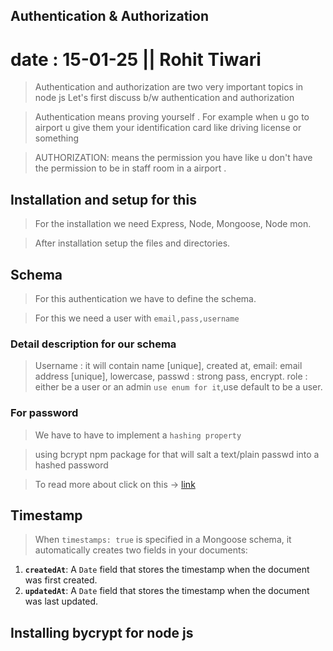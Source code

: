 ## Authentication & Authorization

# date : 15-01-25 || Rohit Tiwari

> Authentication and authorization are two very important topics in node js
> Let's first discuss b/w authentication and authorization

> Authentication means proving yourself . For example when u go to airport u give them your identification card like driving license or something
> 

> AUTHORIZATION: means the permission you have like u don't have the permission to be in staff room in a airport .


## Installation and setup for this

> For the installation we need Express, Node, Mongoose, Node mon.

> After installation setup the files and directories.

## Schema 
> For this authentication we have to define the schema.
 
>For this we need a user with  `email,pass,username`

### Detail description for our schema

>Username : it will contain name [unique], created at, 
>email: email address [unique], lowercase,
>passwd : strong pass, encrypt.
>role : either be a user or an  admin `use enum for it`,use default to be a user.

### For password
> We have to have to implement a  `hashing property`

> using bcrypt npm package for that will salt a text/plain passwd into a hashed password

> To read more about click on this -> [link](https://www.npmjs.com/package/bcrypt)
> 

## Timestamp

>When `timestamps: true` is specified in a Mongoose schema, it automatically creates two fields in your documents:

1. **`createdAt`**: A `Date` field that stores the timestamp when the document was first created.
2. **`updatedAt`**: A `Date` field that stores the timestamp when the document was last updated.

## Installing bycrypt for node js
